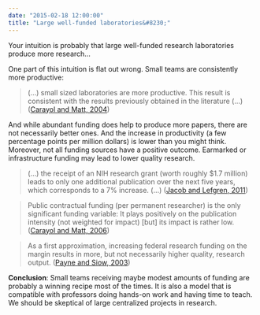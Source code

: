 ```yaml
---
date: "2015-02-18 12:00:00"
title: "Large well-funded laboratories&#8230;"
---
```




Your intuition is probably that large well-funded research laboratories produce more research&hellip; 

One part of this intuition is flat out wrong. Small teams are consistently more productive:

> (&hellip;) small sized laboratories are more productive. This result is consistent with the results previously obtained in the literature (&hellip;) ([Carayol and Matt, 2004](http://www.sciencedirect.com/science/article/pii/S004873330400071X))


And while abundant funding does help to produce more papers, there are not necessarily better ones. And the increase in productivity (a few percentage points per million dollars) is lower than you might think. Moreover, not all funding sources have a positive outcome. Earmarked or infrastructure funding may lead to lower quality research.

> (&hellip;) the receipt of an NIH research grant (worth roughly $1.7 million) leads to only one additional publication over the next five years, which corresponds to a 7% increase. (&hellip;) ([Jacob and Lefgren, 2011](http://www.sciencedirect.com/science/article/pii/S0047272711000776))



> Public contractual funding (per permanent researcher) is the only significant funding variable: It plays positively on the publication intensity (not weighted for impact) [but] its impact is rather low. ([Carayol and Matt, 2006](http://www.sciencedirect.com/science/article/pii/S0167624505000508))


> As a first approximation, increasing federal research funding on the margin results in more, but not necessarily higher quality, research output. ([Payne and Siow, 2003](http://www.degruyter.com/view/j/bejeap.2003.3.issue-1/bejeap.2003.3.1.1018/bejeap.2003.3.1.1018.xml))


__Conclusion__: Small teams receiving maybe modest amounts of funding are probably a winning recipe most of the times. It is also a model that is compatible with professors doing hands-on work and having time to teach. We should be skeptical of large centralized projects in research.

